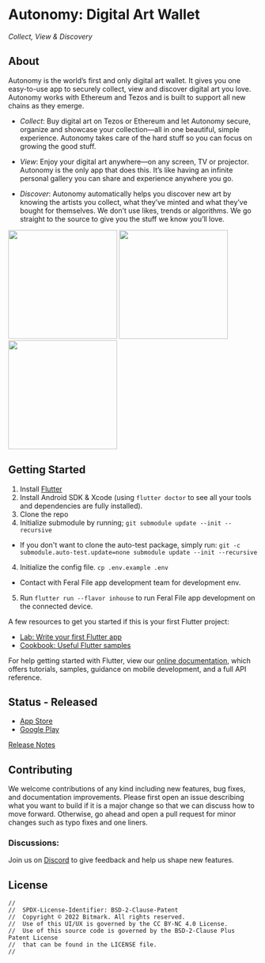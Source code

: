 # Autonomy: Digital Art Wallet
_Collect, View & Discovery_

## About

Autonomy is the world’s first and only digital art wallet. It gives you one easy-to-use app to securely collect, view and discover digital art you love. Autonomy works with Ethereum and Tezos and is built to support all new chains as they emerge.  
 
- _Collect_: Buy digital art on Tezos or Ethereum and let Autonomy secure, organize and showcase your collection—all in one beautiful, simple experience. Autonomy takes care of the hard stuff so you can focus on growing the good stuff. 
 
- _View_: Enjoy your digital art anywhere—on any screen, TV or projector. Autonomy is the only app that does this. It’s like having an infinite personal gallery you can share and experience anywhere you go.
 
- _Discover_: Autonomy automatically helps you discover new art by knowing the artists you collect, what they’ve minted and what they’ve bought for themselves. We don’t use likes, trends or algorithms. We go straight to the source to give you the stuff we know you’ll love. 


<img src="https://user-images.githubusercontent.com/422993/177656126-c3e02532-8ee6-4772-b495-84565231371b.jpg" width=220/> <img src="https://user-images.githubusercontent.com/422993/177656144-c3ccf692-5882-4bd2-8920-daaef399b055.jpg" width=220/> <img src="https://user-images.githubusercontent.com/422993/177656150-bce1a823-3944-4649-a502-049be2a57017.jpg" width=220/>


## Getting Started

1. Install [Flutter](https://flutter.dev)
2. Install Android SDK & Xcode (using `flutter doctor` to see all your tools and dependencies are fully installed).
2. Clone the repo
3. Initialize submodule by running; `git submodule update --init --recursive`
- If you don't want to clone the auto-test package, simply run: `git -c submodule.auto-test.update=none submodule update --init --recursive`
4. Initialize the config file. `cp .env.example .env`
- Contact with Feral File app development team for development env.
5. Run `flutter run --flavor inhouse` to run Feral File app development on the connected device.

A few resources to get you started if this is your first Flutter project:

- [Lab: Write your first Flutter app](https://flutter.dev/docs/get-started/codelab)
- [Cookbook: Useful Flutter samples](https://flutter.dev/docs/cookbook)

For help getting started with Flutter, view our
[online documentation](https://flutter.dev/docs), which offers tutorials,
samples, guidance on mobile development, and a full API reference.

## Status - Released
- [App Store](https://apps.apple.com/us/app/autonomy-app/id1544022728)
- [Google Play](https://play.google.com/store/apps/details?id=com.bitmark.autonomy_client)

[Release Notes](https://github.com/bitmark-inc/autonomy-apps/tree/main/release_notes/production)

## Contributing

We welcome contributions of any kind including new features, bug fixes, and documentation improvements. Please first open an issue describing what you want to build if it is a major change so that we can discuss how to move forward. Otherwise, go ahead and open a pull request for minor changes such as typo fixes and one liners.

### Discussions:
Join us on [Discord](https://discord.gg/3BBkrjS4n7) to give feedback and help us shape new features.

## License
```
//
//  SPDX-License-Identifier: BSD-2-Clause-Patent
//  Copyright © 2022 Bitmark. All rights reserved.
//  Use of this UI/UX is governed by the CC BY-NC 4.0 License. 
//  Use of this source code is governed by the BSD-2-Clause Plus Patent License
//  that can be found in the LICENSE file.
//
```
